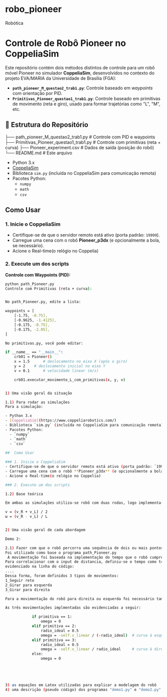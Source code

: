 # robo_pioneer
Robótica

# Controle de Robô Pioneer no CoppeliaSim

Este repositório contém dois métodos distintos de controle para um robô móvel Pioneer no simulador **CoppeliaSim**, desenvolvidos no contexto do projeto EVA/MARIA da Universidade de Brasília (FGA):

- **`path_pioneer_M_questao2_trab1.py`**: Controle baseado em *waypoints* com orientação por PID.
- **`Primitivas_Pioneer_questao1_trab1.py`**: Controle baseado em primitivas de movimento (reta e giro), usado para formar trajetórias como "L", "M", etc.

## 📁 Estrutura do Repositório

├── path_pioneer_M_questao2_trab1.py # Controle com PID e waypoints
├── Primitivas_Pioneer_questao1_trab1.py # Controle com primitivas (reta + curva)
├── Pioneer_experiment.csv # Dados de saída (posição do robô)
└── README.md # Este arquivo

- Python 3.x
- [CoppeliaSim](https://www.coppeliarobotics.com/)
- Biblioteca `sim.py` (incluída no CoppeliaSim para comunicação remota)
- Pacotes Python:
  - `numpy`
  - `math`
  - `csv`
 
##  Como Usar

### 1. Inicie o CoppeliaSim
- Certifique-se de que o servidor remoto está ativo (porta padrão: `19999`).
- Carregue uma cena com o robô **Pioneer_p3dx** (e opcionalmente a bola, se necessário).
- Acione o Real-time(o relógio no Coppelia)

### 2. Execute um dos scripts

**Controle com Waypoints (PID):**
```bash
python path_Pioneer.py
Controle com Primitivas (reta + curva):


No path_Pioneer.py, edite a lista:

waypoints = [
    [-1.75, -0.75],
    [-0.9625, -1.4125],
    [-0.175, -0.75],
    [-0.175, -2.05],
]

No primitivas.py, você pode editar:

if __name__ == "__main__":
    crb01 = Pioneer()
    x = 1.5      # deslocamento no eixo X (após o giro)
    y = 2    # deslocamento inicial no eixo Y
    v = 0.1      # velocidade linear (m/s)

    crb01.executar_movimento_L_com_primitivas(x, y, v)


1) Uma visão geral da situação

1.1) Para rodar as simulações
Para a simulação:

- Python 3.x
- [CoppeliaSim](https://www.coppeliarobotics.com/)
- Biblioteca `sim.py` (incluída no CoppeliaSim para comunicação remota)
- Pacotes Python:
  - `numpy`
  - `math`
  - `csv`
 
##  Como Usar

### 1. Inicie o CoppeliaSim
- Certifique-se de que o servidor remoto está ativo (porta padrão: `19999`).
- Carregue uma cena com o robô **Pioneer_p3dx** (e opcionalmente a bola, se necessário).
- Acione o Real-time(o relógio no Coppelia)

### 2. Execute um dos scripts

1.2) Base teórica

Em ambas as simulações utiliza-se robô com duas rodas, logo implementa-se o robô com a definição das rodas e a distância entre as rodas. Para que haja a moviementação foi definida a velocidade de cada uma das rodas evidenciadas a seguir:

v = (v_R + v_L) / 2  
ω = (v_R - v_L) / L


2) Uma visão geral de cada abordagem

Demo 2:

2.1) Fazer com que o robô percorra uma sequência de dois ou mais pontos: "demo1.py".
Foi utilizado como base o programa path_Pioneer.py
 A movimentação foi baseada na implementação do tempo que o robô cumpre cada um dos comandos.
Para correlacionar com o input de distancia, definiu-se o tempo como t=Velocidade_linear*distância.
evidenciado na linha do código:
....
Dessa forma, foram definidos 3 tipos de movimentos:
1_Seguir reto
2_Girar para esquerda
3_Girar para direita

Para a movimentação do robô para direita ou esquerda foi necessário também a definição do raio que o robo segue quando gira. O robô segue em linha reta no eixo y, e então, robô segue aproximada uma trajetoria de arco de 90 graus e segue para o próximo comando que é seguir reto no eixo X. O tempo de movimentação foi calculado sobre a distancia definida do main subtraida do raio da trajetória, uma vez que que no giro, o robo acrescenta um raio na trajeotria  tanto no eixo x como no y.

As três movimentações implmentadas são evidenciadas a seguir:

            if primitiva == 1:
                omega = 0
            elif primitiva == 2:
                radio_ideal = 0.5
                omega = -self.v_linear / (-radio_ideal)  # curva à esquerda
            elif primitiva == 3:
                radio_ideal = 0.5
                omega = -self.v_linear / radio_ideal     # curva à direita
            else:
                omega = 0





3) as equações em Latex utilizadas para explicar a modelagem do robô
4) uma descrição (pseudo código) dos programas "demo1.py" e "demo2.py" explicando a lógica do 
